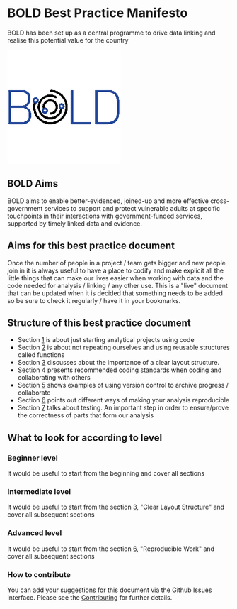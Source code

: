 # BOLD Best Practice Manifesto

BOLD has been set up as a central programme to drive data linking and realise this potential value for the country

![](https://github.com/mamonu/boldbestpractice/raw/main/docs/img/BOLD.gif)

## BOLD Aims

BOLD aims to enable better-evidenced, joined-up and more effective cross-government services to support and protect vulnerable adults at specific touchpoints in their interactions with government-funded services, supported by timely linked data and evidence.

## Aims for this best practice document

Once the number of people in a project / team gets bigger and new people join in it is always useful to have
a place to codify and make explicit all the little things that can make our lives easier when working with data 
and the code needed for analysis / linking / any other use. This is a "live" document that can be updated when it is decided
that something needs to be added so be sure to check it regularly / have it in your bookmarks.


## Structure of this best practice document

- Section [1](1_adhocscripts.md) is about just starting analytical projects using code         
- Section [2](2_reusable_code.md) is about not repeating ourselves and using reusable structures called functions              
- Section [3](3_clear_layout_structure.md) discusses about the importance of a clear layout structure.
- Section [4](4_coding_standards.md) presents recommended coding standards when coding and collaborating with others
- Section [5](5_version_control.md) shows examples of using version control to archive progress / collaborate
- Section [6](6_reproducible.md) points out different ways of making your analysis reproducible
- Section [7](7_QA_testing.md) talks about testing. An important step in order to ensure/prove the correctness of parts that form our analysis


## What to look for according to level

### Beginner level

It would be useful to start from the beginning and cover all sections

### Intermediate level

It would be useful to start from the section [3](3_clear_layout_structure.md), "Clear Layout Structure" and cover all subsequent sections

### Advanced level

It would be useful to start from the section [6](6_reproducible.md), "Reproducible Work" and cover all subsequent sections

### How to contribute 

You can add your suggestions for this document via the Github Issues interface.
Please see the [Contributing](Contributing.md) for further details.